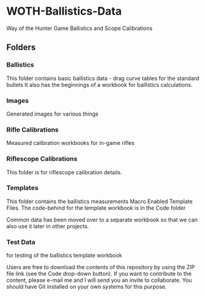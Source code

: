 # WOTH-Ballistics-Data
 Way of the Hunter Game Ballistics and Scope Calibrations

 ## Folders

 ### Ballistics
 This folder contains basic ballistics data - drag curve tables for the standard bullets
 It also has the beginnings of a workbook for ballistics calculations.

 ### Images
 Generated images for various things

 ### Rifle Calibrations
 Measured calibration workbooks for in-game rifles

 ### Riflescope Calibrations
 This folder is for riflescope calibration details.

 ### Templates
 This folder contains the ballistics measurements Macro Enabled Template Files.
 The code-behind for the template workbook is in the Code folder

 Common data has been moved over to a separate workbook so that we can also use it later in other projects.

### Test Data
for testing of the ballistics template workbook

 

 Users are free to download the contents of this repository by using the ZIP file link (see the Code drop-down button).
 If you want to contribute to the content, please e-mail me and I will send you an invite to collaborate.
 You should have Git installed on your own systems for this purpose.
